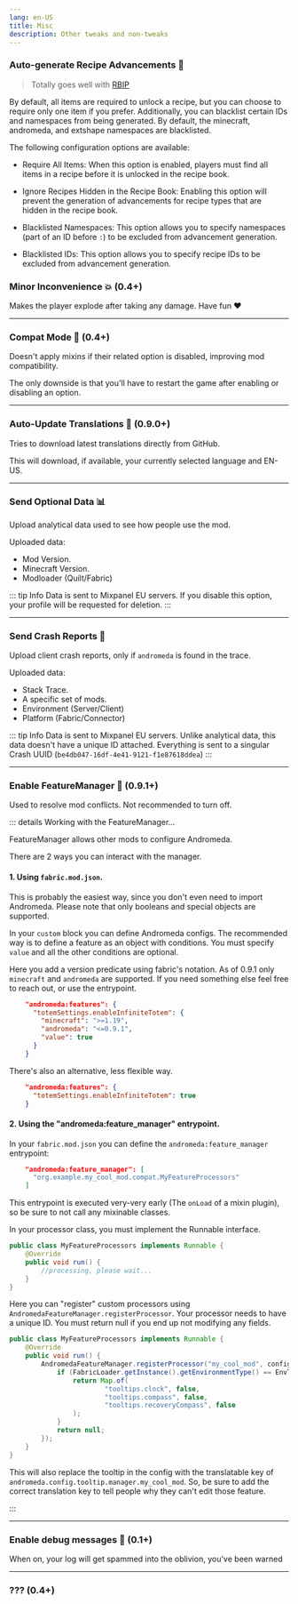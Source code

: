 ```yaml
---
lang: en-US
title: Misc
description: Other tweaks and non-tweaks
---
```


### Auto-generate Recipe Advancements 📗

> Totally goes well with [RBIP](https://modrinth.com/mod/rbip)

By default, all items are required to unlock a recipe, but you can choose to require only one item if you prefer. Additionally, you can blacklist certain IDs and namespaces from being generated. By default, the minecraft, andromeda, and extshape namespaces are blacklisted.

The following configuration options are available:

* Require All Items: When this option is enabled, players must find all items in a recipe before it is unlocked in the recipe book.

* Ignore Recipes Hidden in the Recipe Book: Enabling this option will prevent the generation of advancements for recipe types that are hidden in the recipe book.

* Blacklisted Namespaces: This option allows you to specify namespaces (part of an ID before `:`) to be excluded from advancement generation.

* Blacklisted IDs: This option allows you to specify recipe IDs to be excluded from advancement generation.

### Minor Inconvenience 💥 (0.4+)

Makes the player explode after taking any damage. Have fun ❤️

***
### Compat Mode 🧩 (0.4+)

Doesn't apply mixins if their related option is disabled, improving mod compatibility.

The only downside is that you'll have to restart the game after enabling or disabling an option.

***
### Auto-Update Translations 🔁 (0.9.0+)

Tries to download latest translations directly from GitHub.

This will download, if available, your currently selected language and EN-US.

***
### Send Optional Data 📊

Upload analytical data used to see how people use the mod.

Uploaded data:
* Mod Version.
* Minecraft Version.
* Modloader (Quilt/Fabric)

::: tip Info
Data is sent to Mixpanel EU servers. If you disable this option, your profile will be requested for deletion.
:::

***
### Send Crash Reports 📑

Upload client crash reports, only if `andromeda` is found in the trace.

Uploaded data:
* Stack Trace.
* A specific set of mods.
* Environment (Server/Client)
* Platform (Fabric/Connector)

::: tip Info
Data is sent to Mixpanel EU servers. Unlike analytical data, this data doesn't have a unique ID attached. Everything is sent to a singular Crash UUID (`be4db047-16df-4e41-9121-f1e87618ddea`)
:::

***
### Enable FeatureManager 🧩 (0.9.1+)

Used to resolve mod conflicts. Not recommended to turn off.

::: details Working with the FeatureManager...

FeatureManager allows other mods to configure Andromeda.

There are 2 ways you can interact with the manager.

#### 1. Using `fabric.mod.json`.

This is probably the easiest way, since you don't even need to import Andromeda. Please note that only booleans and special objects are supported.

In your `custom` block you can define Andromeda configs. The recommended way is to define a feature as an object with conditions. You must specify `value` and all the other conditions are optional.

Here you add a version predicate using fabric's notation. As of 0.9.1 only `minecraft` and `andromeda` are supported. If you need something else feel free to reach out, or use the entrypoint.

```json
    "andromeda:features": {
      "totemSettings.enableInfiniteTotem": {
        "minecraft": ">=1.19",
        "andromeda": "<=0.9.1",
        "value": true
      }
    }
```

There's also an alternative, less flexible way.

```json
    "andromeda:features": {
      "totemSettings.enableInfiniteTotem": true
    }
```

#### 2. Using the "andromeda:feature_manager" entrypoint.

In your `fabric.mod.json` you can define the `andromeda:feature_manager` entrypoint:

```json
    "andromeda:feature_manager": [
      "org.example.my_cool_mod.compat.MyFeatureProcessors"
    ]
```

This entrypoint is executed very-very early (The `onLoad` of a mixin plugin), so be sure to not call any mixinable classes.

In your processor class, you must implement the Runnable interface.

```java
public class MyFeatureProcessors implements Runnable {
    @Override
    public void run() {
        //processing, please wait...
    }
}
```

Here you can "register" custom processors using `AndromedaFeatureManager.registerProcessor`. Your processor needs to have a unique ID. You must return null if you end up not modifying any fields.

```java
public class MyFeatureProcessors implements Runnable {
    @Override
    public void run() {
        AndromedaFeatureManager.registerProcessor("my_cool_mod", config -> {
            if (FabricLoader.getInstance().getEnvironmentType() == EnvType.CLIENT) {
                return Map.of(
                        "tooltips.clock", false,
                        "tooltips.compass", false,
                        "tooltips.recoveryCompass", false
                );
            }
            return null;
        });
    }
}
```

This will also replace the tooltip in the config with the translatable key of `andromeda.config.tooltip.manager.my_cool_mod`. So, be sure to add the correct translation key to tell people why they can't edit those feature.

:::

***
### Enable debug messages 📃 (0.1+)

When on, your log will get spammed into the oblivion, you've been warned

***
### ??? (0.4+)
